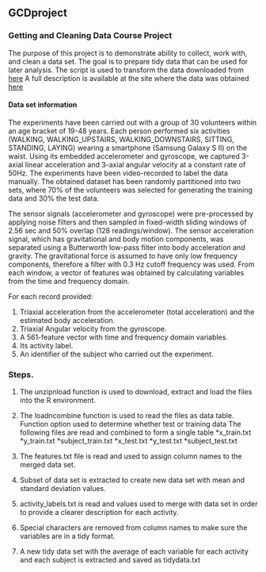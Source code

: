 ## GCDproject
### Getting and Cleaning Data Course Project
The purpose of this project is to demonstrate ability to collect, work with, and clean a data set. The goal is to prepare tidy data that can be used for later analysis. 
The script is used to transform the data downloaded from [here](https://d396qusza40orc.cloudfront.net/getdata%2Fprojectfiles%2FUCI%20HAR%20Dataset.zip) A full description is available at the site where the data was obtained [here](http://archive.ics.uci.edu/ml/datasets/Human+Activity+Recognition+Using+Smartphones) 

#### Data set information
The experiments have been carried out with a group of 30 volunteers within an age bracket of 19-48 years. Each person performed six activities (WALKING, WALKING_UPSTAIRS, WALKING_DOWNSTAIRS, SITTING, STANDING, LAYING) wearing a smartphone (Samsung Galaxy S II) on the waist. Using its embedded accelerometer and gyroscope, we captured 3-axial linear acceleration and 3-axial angular velocity at a constant rate of 50Hz. The experiments have been video-recorded to label the data manually. The obtained dataset has been randomly partitioned into two sets, where 70% of the volunteers was selected for generating the training data and 30% the test data. 

The sensor signals (accelerometer and gyroscope) were pre-processed by applying noise filters and then sampled in fixed-width sliding windows of 2.56 sec and 50% overlap (128 readings/window). The sensor acceleration signal, which has gravitational and body motion components, was separated using a Butterworth low-pass filter into body acceleration and gravity. The gravitational force is assumed to have only low frequency components, therefore a filter with 0.3 Hz cutoff frequency was used. From each window, a vector of features was obtained by calculating variables from the time and frequency domain.

For each record provided:
1. Triaxial acceleration from the accelerometer (total acceleration) and the estimated body acceleration.
2. Triaxial Angular velocity from the gyroscope. 
3. A 561-feature vector with time and frequency domain variables. 
4. Its activity label. 
5. An identifier of the subject who carried out the experiment.

### Steps. 
1. The unzipnload function is used to download, extract and load the files into the R environment.

2. The loadncombine function is used to read the files as data table. Function option used to determine whether test or training data
The following files are read and combined to form a single table
*x_train.txt
*y_train.txt
*subject_train.txt
*x_test.txt
*y_test.txt
*subject_test.txt

3. The features.txt file is read and used to assign column names to the merged data set.

4. Subset of data set is extracted to create new data set with mean and standard deviation values.

5. activity_labels.txt is read and values used to merge with data set in order to provide a clearer description for each activity.

6. Special characters are removed from column names to make sure the variables are in a tidy format.

7.  A new tidy data set with the average of each variable for each activity and each subject is extracted and saved as tidydata.txt

